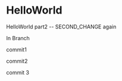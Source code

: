 HelloWorld
==========

HelloWorld part2 -- SECOND_CHANGE  again

In Branch

commit1

commit2

commit 3